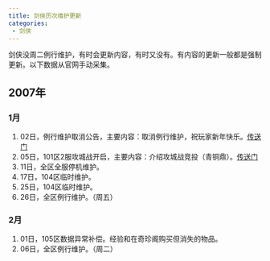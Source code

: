 ```yaml
---
title: 剑侠历次维护更新
categories:
 - 剑侠
---
```


剑侠没周二例行维护，有时会更新内容，有时又没有。有内容的更新一般都是强制更新。以下数据从官网手动采集。

## 2007年

### 1月

1. 02日，例行维护取消公告，主要内容：取消例行维护，祝玩家新年快乐。[传送门](http://jx.xoyo.com/announce/free/gg.html?id=63538)
2. 05日，101区2服攻城战开启，主要内容：介绍攻城战竞投（青铜鼎）。[传送门](http://jx.xoyo.com/announce/free/gg.html?id=63539)
3. 11日，全区全服停机维护。
4. 17日，104区临时维护。
5. 25日，104区临时维护。
6. 26日，全区例行维护。（周五）

### 2月

1. 01日，105区数据异常补偿。经验和在奇珍阁购买但消失的物品。
2. 06日，全区例行维护。（周二）

